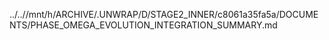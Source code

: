 ../..//mnt/h/ARCHIVE/.UNWRAP/D/STAGE2_INNER/c8061a35fa5a/DOCUMENTS/PHASE_OMEGA_EVOLUTION_INTEGRATION_SUMMARY.md
